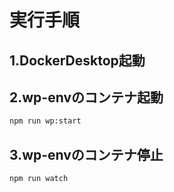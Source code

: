 # 実行手順
## 1.DockerDesktop起動

## 2.wp-envのコンテナ起動
```bash
npm run wp:start
```

## 3.wp-envのコンテナ停止
```bash
npm run watch
```

